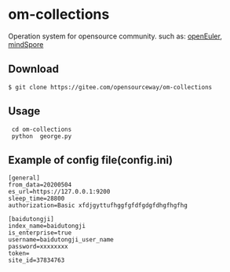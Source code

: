 # om-collections

Operation system for opensource community. such as: [openEuler](https://openeuler.org/zh/), [mindSpore](https://www.mindspore.cn/)

## Download
```
$ git clone https://gitee.com/opensourceway/om-collections
```

## Usage
```
 cd om-collections
 python  george.py
```


## Example of config file(config.ini)

```
[general]
from_data=20200504
es_url=https://127.0.0.1:9200
sleep_time=28800
authorization=Basic xfdjgyttufhggfgfdfgdgfdhgfhgfhg

[baidutongji]
index_name=baidutongji
is_enterprise=true
username=baidutongji_user_name
password=xxxxxxxx
token=
site_id=37834763
```
